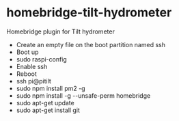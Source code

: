 # homebridge-tilt-hydrometer
Homebridge plugin for Tilt hydrometer


* Create an empty file on the boot partition named ssh
* Boot up
* sudo raspi-config
* Enable ssh
* Reboot
* ssh pi@pitilt
* sudo npm install pm2 -g
* sudo npm install -g --unsafe-perm homebridge
* sudo apt-get update
* sudo apt-get install git

